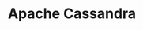 ---
logohandle: apache_cassandra
sort: cassandra
tags:
- apache
- database
title: Apache Cassandra
twitter: https://x.com/cassandra
website: https://cassandra.apache.org/
wikipedia: https://en.wikipedia.org/wiki/Apache_Cassandra
---